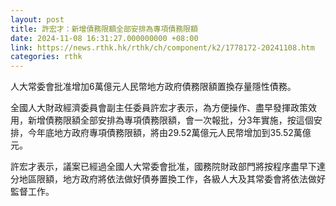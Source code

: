 ```yaml
---
layout: post
title: 許宏才：新增債務限額全部安排為專項債務限額
date: 2024-11-08 16:31:27.000000000 +08:00
link: https://news.rthk.hk/rthk/ch/component/k2/1778172-20241108.htm
categories: rthk
---
```


人大常委會批准增加6萬億元人民幣地方政府債務限額置換存量隱性債務。

全國人大財政經濟委員會副主任委員許宏才表示，為方便操作、盡早發揮政策效用，新增債務限額全部安排為專項債務限額，會一次報批，分3年實施，按這個安排，今年底地方政府專項債務限額，將由29.52萬億元人民幣增加到35.52萬億元。

許宏才表示，議案已經過全國人大常委會批准，國務院財政部門將按程序盡早下達分地區限額，地方政府將依法做好債券置換工作，各級人大及其常委會將依法做好監督工作。
